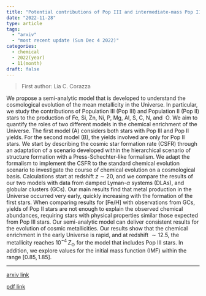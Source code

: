 ```yaml
---
title: "Potential contributions of Pop III and intermediate-mass Pop II stars to cosmic chemical enrichment"
date: "2022-11-28"
type: article
tags:
  - "arxiv"
  - "most recent update (Sun Dec 4 2022)"
categories:
  - chemical
  - 2022(year)
  - 11(month)
draft: false
---
```


> First author: Lia C. Corazza

 We propose a semi-analytic model that is developed to understand the
cosmological evolution of the mean metallicity in the Universe. In particular,
we study the contributions of Population III (Pop III) and Population II (Pop
II) stars to the production of $\mathrm{Fe,~Si,~Zn, ~Ni,~P, ~Mg, ~Al, ~S, ~C,
~N}$, and $\mathrm{~O}$. We aim to quantify the roles of two different models
in the chemical enrichment of the Universe. The first model (A) considers both
stars with Pop III and Pop II yields. For the second model (B), the yields
involved are only for Pop II stars. We start by describing the cosmic star
formation rate (CSFR) through an adaptation of a scenario developed within the
hierarchical scenario of structure formation with a Press-Schechter-like
formalism. We adapt the formalism to implement the CSFR to the standard
chemical evolution scenario to investigate the course of chemical evolution on
a cosmological basis. Calculations start at redshift $z\sim 20$, and we compare
the results of our two models with data from damped Lyman-$\alpha$ systems
(DLAs), and globular clusters (GCs). Our main results find that metal
production in the Universe occurred very early, quickly increasing with the
formation of the first stars. When comparing results for [Fe/H] with
observations from GCs, yields of Pop II stars are not enough to explain the
observed chemical abundances, requiring stars with physical properties similar
those expected from Pop III stars. Our semi-analytic model can deliver
consistent results for the evolution of cosmic metallicities. Our results show
that the chemical enrichment in the early Universe is rapid, and at redshift
$\sim 12.5$, the metallicity reaches $10^{-4}\, Z_{\odot}$ for the model that
includes Pop III stars. In addition, we explore values for the initial mass
function (IMF) within the range $[0.85, 1.85]$.

---
[arxiv link](http://arxiv.org/abs/2211.15828v1)

[pdf link](http://arxiv.org/pdf/2211.15828v1)